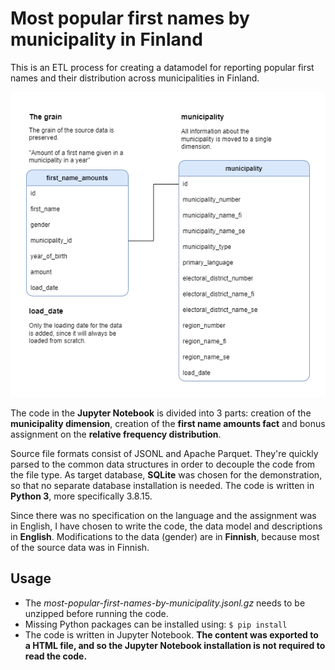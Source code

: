 # Most popular first names by municipality in Finland

This is an ETL process for creating a datamodel for reporting popular first names and their distribution across municipalities in Finland.

![The Data Model](datamodel\tietokantamalli.drawio.png)

The code in the **Jupyter Notebook** is divided into 3 parts: creation of the **municipality dimension**, creation of the **first name amounts fact** and bonus assignment on the **relative frequency distribution**.

Source file formats consist of JSONL and Apache Parquet. They're quickly parsed to the common data structures in order to decouple the code from the file type. As target database, **SQLite** was chosen for the demonstration, so that no separate database installation is needed. The code is written in **Python 3**, more specifically 3.8.15.

Since there was no specification on the language and the assignment was in English, I have chosen to write the code, the data model and descriptions in **English**. Modifications to the data (gender) are in **Finnish**, because most of the source data was in Finnish.

## Usage

 - The *most-popular-first-names-by-municipality.jsonl.gz* needs to be unzipped before running the code.
 - Missing Python packages can be installed using: ```$ pip install```
 - The code is written in Jupyter Notebook. **The content was exported to a HTML file, and so the Jupyter Notebook installation is not required to read the code.**